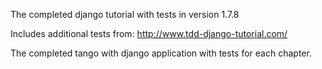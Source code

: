 The completed django tutorial with tests in version 1.7.8

Includes additional tests from: http://www.tdd-django-tutorial.com/

The completed tango with django application with tests for each chapter.
